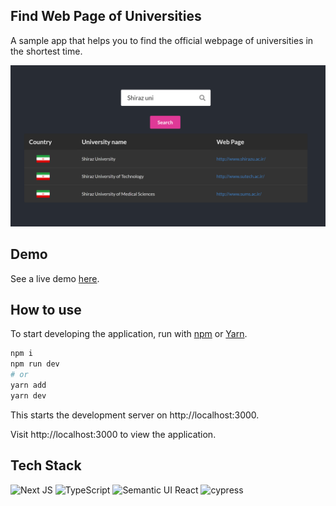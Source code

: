 ## Find Web Page of Universities

A sample app that helps you to find the official webpage of universities in the shortest time.

<p align="center">
  <img alt="screen" src="./assets/images/screen.png"  />
</p>

## Demo

See a live demo [here](https://uni-finder.vercel.app).

## How to use

To start developing the application, run with [npm](https://docs.npmjs.com/cli/init) or [Yarn](https://yarnpkg.com/lang/en/docs/cli/create/).

```bash
npm i
npm run dev
# or
yarn add
yarn dev
```

This starts the development server on http://localhost:3000.

Visit http://localhost:3000 to view the application.

## Tech Stack
![Next JS](https://img.shields.io/badge/Next-black?style=for-the-badge&logo=next.js&logoColor=white)
![TypeScript](https://img.shields.io/badge/typescript-%23007ACC.svg?style=for-the-badge&logo=typescript&logoColor=white)
![Semantic UI React](https://img.shields.io/badge/Semantic%20UI%20React-%2335BDB2.svg?style=for-the-badge&logo=SemanticUIReact&logoColor=white)
![cypress](https://img.shields.io/badge/-cypress-%23E5E5E5?style=for-the-badge&logo=cypress&logoColor=058a5e)
